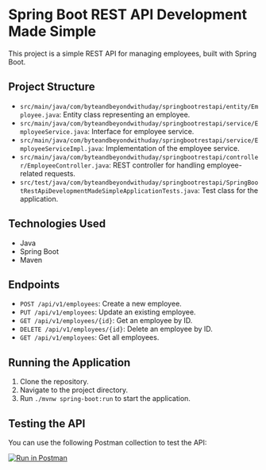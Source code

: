 # Spring Boot REST API Development Made Simple

This project is a simple REST API for managing employees, built with Spring Boot.

## Project Structure

- `src/main/java/com/byteandbeyondwithuday/springbootrestapi/entity/Employee.java`: Entity class representing an employee.
- `src/main/java/com/byteandbeyondwithuday/springbootrestapi/service/EmployeeService.java`: Interface for employee service.
- `src/main/java/com/byteandbeyondwithuday/springbootrestapi/service/EmployeeServiceImpl.java`: Implementation of the employee service.
- `src/main/java/com/byteandbeyondwithuday/springbootrestapi/controller/EmployeeController.java`: REST controller for handling employee-related requests.
- `src/test/java/com/byteandbeyondwithuday/springbootrestapi/SpringBootRestApiDevelopmentMadeSimpleApplicationTests.java`: Test class for the application.

## Technologies Used

- Java
- Spring Boot
- Maven

## Endpoints

- `POST /api/v1/employees`: Create a new employee.
- `PUT /api/v1/employees`: Update an existing employee.
- `GET /api/v1/employees/{id}`: Get an employee by ID.
- `DELETE /api/v1/employees/{id}`: Delete an employee by ID.
- `GET /api/v1/employees`: Get all employees.

## Running the Application

1. Clone the repository.
2. Navigate to the project directory.
3. Run `./mvnw spring-boot:run` to start the application.

## Testing the API

You can use the following Postman collection to test the API:

[![Run in Postman](https://run.pstmn.io/button.svg)](https://www.postman.com/planetary-water-884580/workspace/uday-s-public-workspace/collection/1581944-9d9daf7b-a58b-4ece-861d-a367b94b8500?action=share&creator=1581944)
